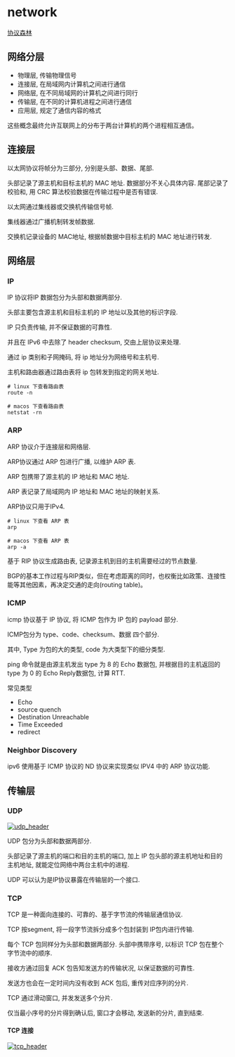 # network

[协议森林](https://www.cnblogs.com/vamei/archive/2012/12/05/2802811.html)

## 网络分层

- 物理层, 传输物理信号
- 连接层, 在局域网内计算机之间进行通信
- 网络层, 在不同局域网的计算机之间进行同行
- 传输层, 在不同的计算机进程之间进行通信
- 应用层, 规定了通信内容的格式

这些概念最终允许互联网上的分布于两台计算机的两个进程相互通信。

## 连接层

以太网协议将帧分为三部分, 分别是头部、数据、尾部.

头部记录了源主机和目标主机的 MAC 地址. 数据部分不关心具体内容. 尾部记录了校验和, 用 CRC 算法校验数据在传输过程中是否有错误.

以太网通过集线器或交换机传输信号帧.

集线器通过广播机制转发帧数据.

交换机记录设备的 MAC地址, 根据帧数据中目标主机的 MAC 地址进行转发.

## 网络层

### IP

IP 协议将IP 数据包分为头部和数据两部分.

头部主要包含源主机和目标主机的 IP 地址以及其他的标识字段.

IP 只负责传输, 并不保证数据的可靠性.

并且在 IPv6 中去除了 header checksum, 交由上层协议来处理.

通过 ip 类别和子网掩码, 将 ip 地址分为网络号和主机号.

主机和路由器通过路由表将 ip 包转发到指定的网关地址.

```shell
# linux 下查看路由表
route -n

# macos 下查看路由表
netstat -rn
```

### ARP

ARP 协议介于连接层和网络层.

ARP协议通过 ARP 包进行广播, 以维护 ARP 表.

ARP 包携带了源主机的 IP 地址和 MAC 地址.

ARP 表记录了局域网内 IP 地址和 MAC 地址的映射关系.

ARP协议只用于IPv4.

```shell
# linux 下查看 ARP 表
arp

# macos 下查看 ARP 表
arp -a
```

基于 RIP 协议生成路由表, 记录源主机到目的主机需要经过的节点数量.

BGP的基本工作过程与RIP类似，但在考虑距离的同时，也权衡比如政策、连接性能等其他因素，再决定交通的走向(routing table)。

### ICMP

icmp 协议基于 IP 协议, 将 ICMP 包作为 IP 包的 payload 部分.

ICMP包分为 type、code、checksum、数据 四个部分.

其中, Type 为包的大的类型, code 为大类型下的细分类型.

ping 命令就是由源主机发出 type 为 8 的 Echo 数据包, 并根据目的主机返回的 type 为 0 的 Echo Reply数据包, 计算 RTT.

常见类型

- Echo
- source quench
- Destination Unreachable
- Time Exceeded
- redirect

### Neighbor Discovery

ipv6 使用基于 ICMP 协议的 ND 协议来实现类似 IPV4 中的 ARP 协议功能.

## 传输层

### UDP

[![udp_header]][udp_header]

[udp_header]: https://telegraph.wangqs.cn/file/48788ef0dd42f42001344.png

UDP 包分为头部和数据两部分.

头部记录了源主机的端口和目的主机的端口, 加上 IP 包头部的源主机地址和目的主机地址, 就能定位网络中两台主机中的进程.

UDP 可以认为是IP协议暴露在传输层的一个接口.

### TCP

TCP 是一种面向连接的、可靠的、基于字节流的传输层通信协议.

TCP 按segment, 将一段字节流拆分成多个包封装到 IP包内进行传输.

每个 TCP 包同样分为头部和数据两部分. 头部中携带序号, 以标识 TCP 包在整个字节流中的顺序.

接收方通过回复 ACK 包告知发送方的传输状况, 以保证数据的可靠性.

发送方也会在一定时间内没有收到 ACK 包后, 重传对应序列的分片.

TCP 通过滑动窗口, 并发发送多个分片.

仅当最小序号的分片得到确认后, 窗口才会移动, 发送新的分片, 直到结束.

#### TCP 连接

[![tcp_header]][tcp_header]

[tcp_header]: https://telegraph.wangqs.cn/file/bcf3ee6cad3525f7126c3.png
